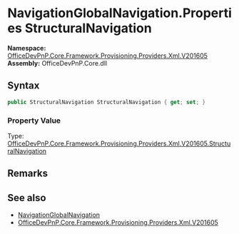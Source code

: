 # NavigationGlobalNavigation.Properties StructuralNavigation
  

**Namespace:** [OfficeDevPnP.Core.Framework.Provisioning.Providers.Xml.V201605](OfficeDevPnP.Core.Framework.Provisioning.Providers.Xml.V201605.md)  
**Assembly:** OfficeDevPnP.Core.dll  
## Syntax
```C#
public StructuralNavigation StructuralNavigation { get; set; }
```

### Property Value
Type: [OfficeDevPnP.Core.Framework.Provisioning.Providers.Xml.V201605.StructuralNavigation](OfficeDevPnP.Core.Framework.Provisioning.Providers.Xml.V201605.StructuralNavigation.md)  

## Remarks 

## See also
- [NavigationGlobalNavigation](OfficeDevPnP.Core.Framework.Provisioning.Providers.Xml.V201605.NavigationGlobalNavigation.md) 
- [OfficeDevPnP.Core.Framework.Provisioning.Providers.Xml.V201605](OfficeDevPnP.Core.Framework.Provisioning.Providers.Xml.V201605.md) 
